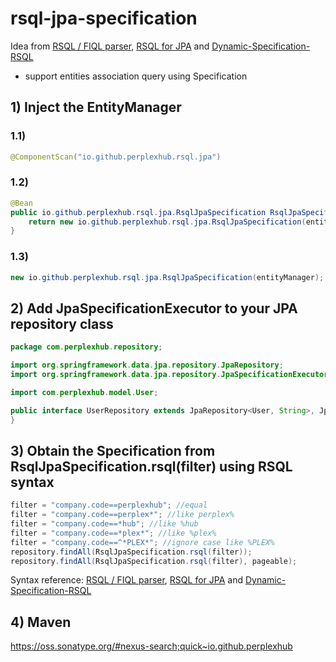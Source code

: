 # rsql-jpa-specification

Idea from [RSQL / FIQL parser](https://github.com/jirutka/rsql-parser), [RSQL for JPA](https://github.com/tennaito/rsql-jpa) and [Dynamic-Specification-RSQL](https://github.com/srigalamilitan/Dynamic-Specification-RSQL)
- support entities association query using Specification

## 1) Inject the EntityManager

### 1.1)

```java
@ComponentScan("io.github.perplexhub.rsql.jpa")
```

### 1.2)

```java
@Bean
public io.github.perplexhub.rsql.jpa.RsqlJpaSpecification RsqlJpaSpecification(EntityManager entityManager) {
    return new io.github.perplexhub.rsql.jpa.RsqlJpaSpecification(entityManager);
}
```

### 1.3)

```java
new io.github.perplexhub.rsql.jpa.RsqlJpaSpecification(entityManager);
```

## 2) Add JpaSpecificationExecutor to your JPA repository class

```java
package com.perplexhub.repository;

import org.springframework.data.jpa.repository.JpaRepository;
import org.springframework.data.jpa.repository.JpaSpecificationExecutor;

import com.perplexhub.model.User;

public interface UserRepository extends JpaRepository<User, String>, JpaSpecificationExecutor<User> {
}
```

## 3) Obtain the Specification from RsqlJpaSpecification.rsql(filter) using RSQL syntax

```java
filter = "company.code==perplexhub"; //equal
filter = "company.code==perplex*"; //like perplex%
filter = "company.code==*hub"; //like %hub
filter = "company.code==*plex*"; //like %plex%
filter = "company.code==^*PLEX*"; //ignore case like %PLEX%
repository.findAll(RsqlJpaSpecification.rsql(filter));
repository.findAll(RsqlJpaSpecification.rsql(filter), pageable);
```

Syntax reference: [RSQL / FIQL parser](https://github.com/jirutka/rsql-parser#examples), [RSQL for JPA](https://github.com/tennaito/rsql-jpa#examples-of-rsql) and [Dynamic-Specification-RSQL](https://github.com/srigalamilitan/Dynamic-Specification-RSQL#implementation-rsql-in-services-layer)

## 4) Maven

https://oss.sonatype.org/#nexus-search;quick~io.github.perplexhub
